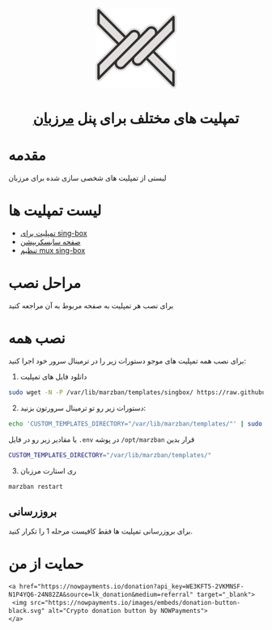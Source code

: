 <p align="center">
  <a href="https://github.com/oXIIIo/marzban-template/" target="_blank" rel="noopener noreferrer">
    <picture>
      <source media="(prefers-color-scheme: dark)" srcset="https://raw.githubusercontent.com/Gozargah/Marzban-docs/master/screenshots/logo-dark.png">
      <img width="160" height="160" src="https://raw.githubusercontent.com/Gozargah/Marzban-docs/master/screenshots/logo-dark.png">
    </picture>
  </a>
</p>
<h1 align="center"/>تمپلیت های مختلف برای پنل  <a href="https://github.com/Gozargah/Marzban">مرزبان</a></h1>

# مقدمه
لیستی از تمپلیت های شخصی سازی شده برای مرزبان

# لیست تمپلیت ها
- [تمپلیت برای sing-box](https://github.com/oXIIIo/marzban-template/tree/master/singbox)
- [صفحه سابسکریپشن](https://github.com/oXIIIo/marzban-template/tree/master/subscription)
- [تنظیم mux sing-box](https://github.com/oXIIIo/marzban-template/tree/master/mux)


# مراحل نصب
برای نصب هر تمپلیت به صفحه مربوط به آن مراجعه کنید

# نصب همه
برای نصب همه تمپلیت های موجو دستورات زیر را در ترمینال سرور خود اجرا کنید:
1. دانلود فایل های تمپلیت
```sh
sudo wget -N -P /var/lib/marzban/templates/singbox/ https://raw.githubusercontent.com/oXIIIo/marzban-template/master/singbox/default.json
```
2. دستورات زیر رو تو ترمینال سرورتون بزنید:
```sh
echo 'CUSTOM_TEMPLATES_DIRECTORY="/var/lib/marzban/templates/"' | sudo tee -a /opt/marzban/.env
```
یا مقادیر زیر رو در فایل `.env` در پوشه `/opt/marzban` قرار بدین
```sh
CUSTOM_TEMPLATES_DIRECTORY="/var/lib/marzban/templates/"
```

3. ری استارت مرزبان
```sh
marzban restart
```

## بروزرسانی
برای بروزرسانی تمپلیت ها فقط کافیست مرحله 1 را تکرار کنید.

# حمایت از من


    <a href="https://nowpayments.io/donation?api_key=WE3KFT5-2VKMNSF-N1P4YQ6-24N82ZA&source=lk_donation&medium=referral" target="_blank">
     <img src="https://nowpayments.io/images/embeds/donation-button-black.svg" alt="Crypto donation button by NOWPayments">
    </a>
